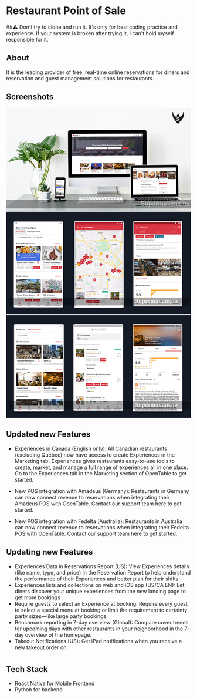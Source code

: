 
# Restaurant Point of Sale
##⚠️ Don't try to clone and run it.
It's only for best coding practice and experience. 
If your system is broken after trying it,  I can't hold myself responsible for it.

## About

It is the leading provider of free, real-time online reservations for diners and reservation and guest management solutions for restaurants.

## Screenshots
![Admin screen demo](/readme/1.jpg)  
![Admin screen demo](/readme/2.jpg)  
![Admin screen demo](/readme/3.jpg)  

## Updated new Features
- Experiences in Canada (English only): All Canadian restaurants (excluding Quebec) now have access to create Experiences in the Marketing tab. Experiences gives restaurants easy-to-use tools to create, market, and manage a full range of experiences all in one place. Go to the Experiences tab in the Marketing section of OpenTable to get started.

- New POS integration with Amadeus (Germany): Restaurants in Germany can now connect revenue to reservations when integrating their Amadeus POS with OpenTable. Contact our support team here to get started.

- New POS integration with Fedelta (Australia): Restaurants in Australia can now connect revenue to reservations when integrating their Fedelta POS with OpenTable. Contact our support team here to get started.
## Updating new Features

- Experiences Data in Reservations Report (US): View Experiences details (like name, type, and price) in the Reservation Report to help understand the performance of their Experiences and better plan for their shifts
- Experiences lists and collections on web and iOS app (US/CA EN): Let diners discover your unique experiences from the new landing page to get more bookings
- Require guests to select an Experience at booking: Require every guest to select a special menu at booking or limit the requirement to certainty party sizes—like large party bookings.
- Benchmark reporting in 7-day overview (Global): Compare cover trends for upcoming days with other restaurants in your neighborhood in the 7-day overview of the homepage.
- Takeout Notifications (US): Get iPad notifications when you receive a new takeout order on

#
## Tech Stack

- React Native for Mobile Frontend
- Python for backend


